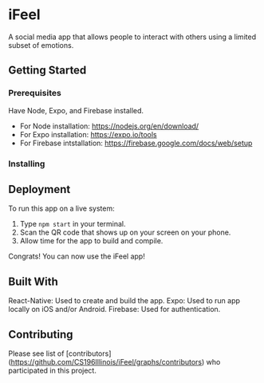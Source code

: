 # iFeel

A social media app that allows people to interact with others using a limited subset of emotions.

## Getting Started


### Prerequisites

Have Node, Expo, and Firebase installed.
- For Node installation: <https://nodejs.org/en/download/>
- For Expo installation: <https://expo.io/tools>
- For Firebase intstallation: <https://firebase.google.com/docs/web/setup>

### Installing

## Deployment

To run this app on a live system:
1. Type `npm start` in your terminal.
2. Scan the QR code that shows up on your screen on your phone.
3. Allow time for the app to build and compile.

Congrats! You can now use the iFeel app!

## Built With

React-Native: Used to create and build the app.
Expo: Used to run app locally on iOS and/or Android.
Firebase: Used for authentication.

## Contributing

Please see list of [contributors] (https://github.com/CS196Illinois/iFeel/graphs/contributors) who participated in this project.
